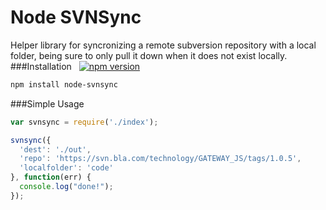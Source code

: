 Node SVNSync
===================
Helper library for syncronizing a remote subversion repository with a local folder, being sure to only pull it down when it does not exist locally.
###Installation &nbsp;  [![npm version](https://badge.fury.io/js/node-svnsync.svg)](http://badge.fury.io/js/node-svnsync)
```sh
npm install node-svnsync
```
###Simple Usage
```javascript
var svnsync = require('./index');

svnsync({
  'dest': './out',
  'repo': 'https://svn.bla.com/technology/GATEWAY_JS/tags/1.0.5',
  'localfolder': 'code'
}, function(err) {
  console.log("done!");
});
```
